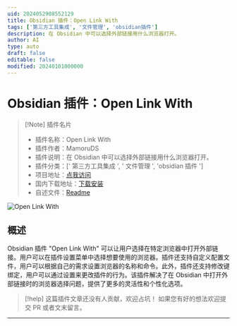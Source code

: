 ```yaml
---
uid: 2024052908552129
title: Obsidian 插件：Open Link With
tags: ['第三方工具集成', '文件管理', 'obsidian插件']
description: 在 Obsidian 中可以选择外部链接用什么浏览器打开。
author: AI
type: auto
draft: false
editable: false
modified: 20240101000000
---
```


# Obsidian 插件：Open Link With

> [!Note] 插件名片
> - 插件名称：Open Link With
> - 插件作者：MamoruDS
> - 插件说明：在 Obsidian 中可以选择外部链接用什么浏览器打开。
> - 插件分类：[' 第三方工具集成 ', ' 文件管理 ', 'obsidian 插件 ']
> - 项目地址：[点我访问](https://github.com/MamoruDS/obsidian-open-link-with)
> - 国内下载地址：[下载安装](https://pkmer.cn/products/plugin/pluginMarket/?obsidian-open-link-with)
> - 自述文件：[Readme](https://ghproxy.net/https://raw.githubusercontent.com/MamoruDS/obsidian-open-link-with/main/README.md)

![Open Link With](https://cdn.pkmer.cn/covers/obsidian-open-link-with.PNG!pkmer)

## 概述

Obsidian 插件 "Open Link With" 可以让用户选择在特定浏览器中打开外部链接。用户可以在插件设置菜单中选择想要使用的浏览器。插件还支持自定义配置文件，用户可以根据自己的需求设置浏览器的名称和命令。此外，插件还支持修改键绑定，用户可以通过设置来更改插件的行为。该插件解决了在 Obsidian 中打开外部链接时的浏览器选择问题，提供了更多的灵活性和个性化选项。

> [!help]
> 这篇插件文章还没有人贡献，欢迎占坑！
> 如果您有好的想法欢迎提交 PR 或者文末留言。

---



